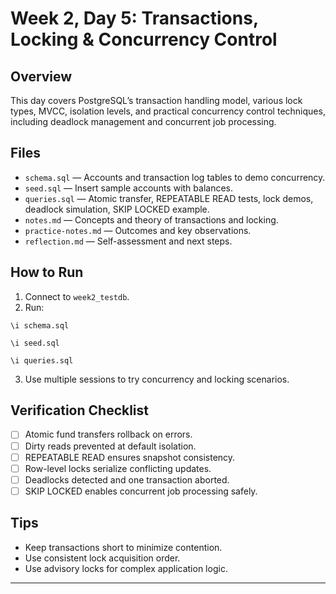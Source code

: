 # Week 2, Day 5: Transactions, Locking & Concurrency Control

## Overview

This day covers PostgreSQL’s transaction handling model, various lock types, MVCC, isolation levels, and practical concurrency control techniques, including deadlock management and concurrent job processing.

## Files

- `schema.sql` — Accounts and transaction log tables to demo concurrency.
- `seed.sql` — Insert sample accounts with balances.
- `queries.sql` — Atomic transfer, REPEATABLE READ tests, lock demos, deadlock simulation, SKIP LOCKED example.
- `notes.md` — Concepts and theory of transactions and locking.
- `practice-notes.md` — Outcomes and key observations.
- `reflection.md` — Self-assessment and next steps.

## How to Run

1. Connect to `week2_testdb`.
2. Run:
```
\i schema.sql

\i seed.sql

\i queries.sql
```
3. Use multiple sessions to try concurrency and locking scenarios.

## Verification Checklist

- [ ] Atomic fund transfers rollback on errors.
- [ ] Dirty reads prevented at default isolation.
- [ ] REPEATABLE READ ensures snapshot consistency.
- [ ] Row-level locks serialize conflicting updates.
- [ ] Deadlocks detected and one transaction aborted.
- [ ] SKIP LOCKED enables concurrent job processing safely.

## Tips

- Keep transactions short to minimize contention.
- Use consistent lock acquisition order.
- Use advisory locks for complex application logic.

---
